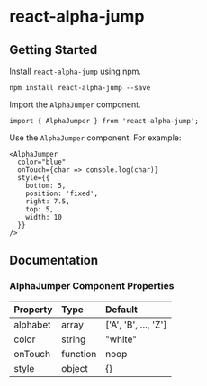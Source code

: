 # react-alpha-jump
## Getting Started
Install `react-alpha-jump` using npm.
```
npm install react-alpha-jump --save
```
Import the `AlphaJumper` component.
```
import { AlphaJumper } from 'react-alpha-jump';
```
Use the `AlphaJumper` component. For example:
```
<AlphaJumper
  color="blue"
  onTouch={char => console.log(char)}
  style={{
    bottom: 5,
    position: 'fixed',
    right: 7.5,
    top: 5,
    width: 10
  }}
/>
```
## Documentation
### AlphaJumper Component Properties
| Property       | Type          | Default             |
| :------------- |:------------- | :------------------ |
| alphabet       | array         | ['A', 'B', ..., 'Z']|
| color          | string        | "white"             |
| onTouch        | function      | noop                |
| style          | object        | {}                  |


